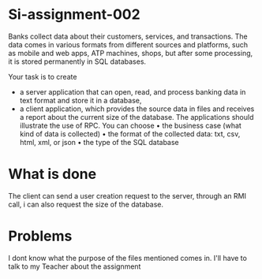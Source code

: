 # Si-assignment-002
Banks collect data about their customers, services, and transactions. The data comes in
various formats from different sources and platforms, such as mobile and web apps, ATP
machines, shops, but after some processing, it is stored permanently in SQL databases.

Your task is to create
- a server application that can open, read, and process banking data in text format and
store it in a database,
- a client application, which provides the source data in files and receives a report
about the current size of the database.
The applications should illustrate the use of RPC.
You can choose
• the business case (what kind of data is collected)
• the format of the collected data: txt, csv, html, xml, or json
• the type of the SQL database




# What is done
The client can send a user creation request to the server, through an RMI call, i can also request the size of the database.

# Problems
I dont know what the purpose of the files mentioned comes in. I'll have to talk to my Teacher about the assignment
